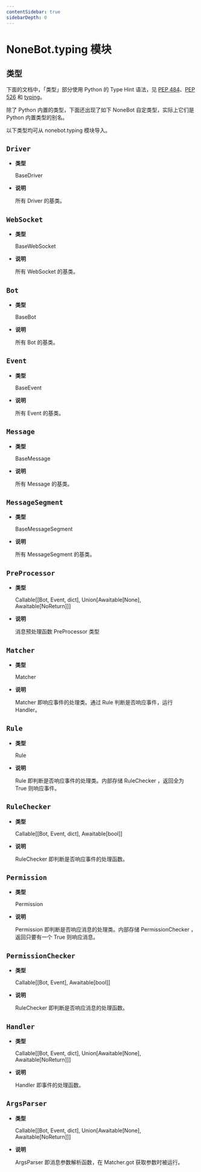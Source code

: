 ```yaml
---
contentSidebar: true
sidebarDepth: 0
---
```


# NoneBot.typing 模块

## 类型

下面的文档中，「类型」部分使用 Python 的 Type Hint 语法，见 [PEP 484](https://www.python.org/dev/peps/pep-0484/)、[PEP 526](https://www.python.org/dev/peps/pep-0526/) 和 [typing](https://docs.python.org/3/library/typing.html)。

除了 Python 内置的类型，下面还出现了如下 NoneBot 自定类型，实际上它们是 Python 内置类型的别名。

以下类型均可从 nonebot.typing 模块导入。


## `Driver`


* **类型**

    BaseDriver



* **说明**

    所有 Driver 的基类。




## `WebSocket`


* **类型**

    BaseWebSocket



* **说明**

    所有 WebSocket 的基类。




## `Bot`


* **类型**

    BaseBot



* **说明**

    所有 Bot 的基类。




## `Event`


* **类型**

    BaseEvent



* **说明**

    所有 Event 的基类。




## `Message`


* **类型**

    BaseMessage



* **说明**

    所有 Message 的基类。




## `MessageSegment`


* **类型**

    BaseMessageSegment



* **说明**

    所有 MessageSegment 的基类。




## `PreProcessor`


* **类型**

    Callable[[Bot, Event, dict], Union[Awaitable[None], Awaitable[NoReturn]]]



* **说明**

    消息预处理函数 PreProcessor 类型




## `Matcher`


* **类型**

    Matcher



* **说明**

    Matcher 即响应事件的处理类。通过 Rule 判断是否响应事件，运行 Handler。




## `Rule`


* **类型**

    Rule



* **说明**

    Rule 即判断是否响应事件的处理类。内部存储 RuleChecker ，返回全为 True 则响应事件。




## `RuleChecker`


* **类型**

    Callable[[Bot, Event, dict], Awaitable[bool]]



* **说明**

    RuleChecker 即判断是否响应事件的处理函数。




## `Permission`


* **类型**

    Permission



* **说明**

    Permission 即判断是否响应消息的处理类。内部存储 PermissionChecker ，返回只要有一个 True 则响应消息。




## `PermissionChecker`


* **类型**

    Callable[[Bot, Event], Awaitable[bool]]



* **说明**

    RuleChecker 即判断是否响应消息的处理函数。




## `Handler`


* **类型**

    Callable[[Bot, Event, dict], Union[Awaitable[None], Awaitable[NoReturn]]]



* **说明**

    Handler 即事件的处理函数。




## `ArgsParser`


* **类型**

    Callable[[Bot, Event, dict], Union[Awaitable[None], Awaitable[NoReturn]]]



* **说明**

    ArgsParser 即消息参数解析函数，在 Matcher.got 获取参数时被运行。
